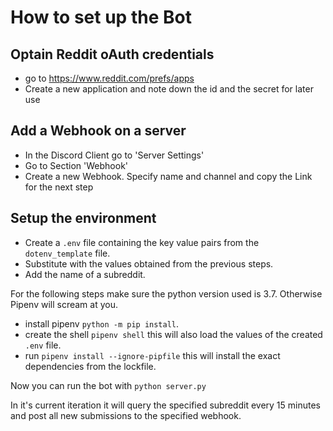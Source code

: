 # How to set up the Bot

## Optain Reddit oAuth credentials
* go to https://www.reddit.com/prefs/apps
* Create a new application and note down the id and the secret for later use

## Add a Webhook on a server
* In the Discord Client go to 'Server Settings'
* Go to Section 'Webhook'
* Create a new Webhook. Specify name and channel and copy the Link for the next step

## Setup the environment
* Create a `.env` file containing the key value pairs from the `dotenv_template` file.
* Substitute with the values obtained from the previous steps.
* Add the name of a subreddit.

For the following steps make sure the python version used is 3.7. Otherwise Pipenv will scream at you.
* install pipenv `python -m pip install`.
* create the shell `pipenv shell` this will also load the values of the created `.env` file.
* run `pipenv install --ignore-pipfile` this will install the exact dependencies from the lockfile.

Now you can run the bot with `python server.py`

In it's current iteration it will query the specified subreddit every 15 minutes and post all new submissions to the specified webhook.